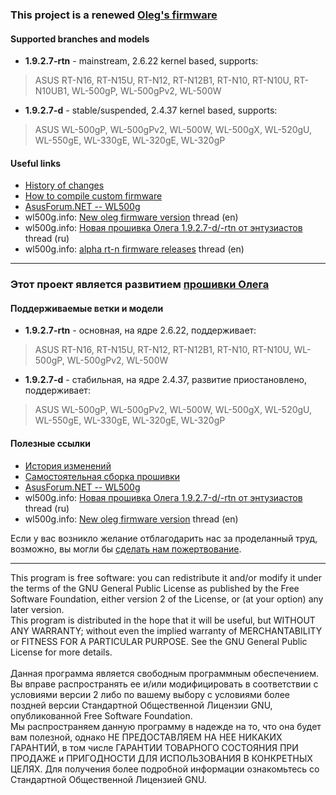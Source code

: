 ### This project is a renewed [Oleg's firmware](http://oleg.wl500g.info) ###

#### Supported branches and models ####
  * **1.9.2.7-rtn** - mainstream, 2.6.22 kernel based, supports:
> ASUS RT-N16, RT-N15U, RT-N12, RT-N12B1, RT-N10, RT-N10U, RT-N10UB1, WL-500gP, WL-500gPv2, WL-500W
  * **1.9.2.7-d** - stable/suspended, 2.4.37 kernel based, supports:
> ASUS WL-500gP, WL-500gPv2, WL-500W, WL-500gX, WL-520gU, WL-550gE, WL-330gE, WL-320gE, WL-320gP

#### Useful links ####
  * [History of changes](News.md)
  * [How to compile custom firmware](CompilingCustomFirmware.md)
  * [AsusForum.NET -- WL500g](http://wl500g.info)
  * wl500g.info: [New oleg firmware version](http://wl500g.info/showthread.php?t=18004) thread (en)
  * wl500g.info: [Новая прошивка Олега 1.9.2.7-d/-rtn от энтузиастов](http://wl500g.info/showthread.php?t=17136&langid=3) thread (ru)
  * wl500g.info: [alpha rt-n firmware releases](http://wl500g.info/showthread.php?t=23223) thread (en)


---

### Этот проект является развитием [прошивки Олега](http://oleg.wl500g.info) ###

#### Поддерживаемые ветки и модели ####
  * **1.9.2.7-rtn** - основная, на ядре 2.6.22, поддерживает:
> ASUS RT-N16, RT-N15U, RT-N12, RT-N12B1, RT-N10, RT-N10U, WL-500gP, WL-500gPv2, WL-500W
  * **1.9.2.7-d** - стабильная, на ядре 2.4.37, развитие приостановлено, поддерживает:
> ASUS WL-500gP, WL-500gPv2, WL-500W, WL-500gX, WL-520gU, WL-550gE, WL-330gE, WL-320gE, WL-320gP

#### Полезные ссылки ####
  * [История изменений](News.md)
  * [Самостоятельная сборка прошивки](CompilingCustomFirmware.md)
  * [AsusForum.NET -- WL500g](http://wl500g.info/?langid=3)
  * wl500g.info: [Новая прошивка Олега 1.9.2.7-d/-rtn от энтузиастов](http://wl500g.info/showthread.php?t=17136&langid=3) thread (ru)
  * wl500g.info: [New oleg firmware version](http://wl500g.info/showthread.php?t=18004) thread (en)

Если у вас возникло желание отблагодарить нас за проделанный труд, возможно, вы могли бы [сделать нам пожертвование](Donate.md).

---

This program is free software: you can redistribute it and/or modify it under the terms of the GNU General Public License as published by the Free Software Foundation, either version 2 of the License, or (at your option) any later version.<br>
This program is distributed in the hope that it will be useful, but WITHOUT ANY WARRANTY; without even the implied warranty of MERCHANTABILITY or FITNESS FOR A PARTICULAR PURPOSE.  See the GNU General Public License for more details.<br>
<br>
Данная программа является свободным программным обеспечением. Вы вправе распространять ее и/или модифицировать в соответствии с условиями версии 2 либо по вашему выбору с условиями более поздней версии Стандартной Общественной Лицензии GNU, опубликованной Free Software Foundation.<br>
Мы распространяем данную программу в надежде на то, что она будет вам полезной, однако НЕ ПРЕДОСТАВЛЯЕМ НА НЕЕ НИКАКИХ ГАРАНТИЙ, в том числе ГАРАНТИИ ТОВАРНОГО СОСТОЯНИЯ ПРИ ПРОДАЖЕ и ПРИГОДНОСТИ ДЛЯ ИСПОЛЬЗОВАНИЯ В КОНКРЕТНЫХ ЦЕЛЯХ. Для получения более подробной информации ознакомьтесь со Стандартной Общественной Лицензией GNU.